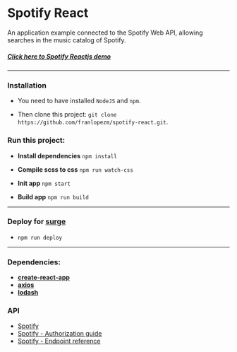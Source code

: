 # Spotify React
An application example connected to the Spotify Web API, allowing searches in the music catalog of Spotify.

##### [Click here to Spotify Reactjs demo][0]
---


### Installation

* You need to have installed `NodeJS` and `npm`.

* Then clone this project: `git clone https://github.com/franlopezm/spotify-react.git`.


### Run this project:
- **Install dependencies**
`npm install`

- **Compile scss to css**
`npm run watch-css`

- **Init app**
`npm start`

- **Build app**
`npm run build`


---
### Deploy for [surge][7]
- `npm run deploy`


---
### Dependencies:
* **[create-react-app][4]**
* **[axios][6]**
* **[lodash][5]**

### API
* [Spotify][1]
* [Spotify - Authorization guide][2]
* [Spotify - Endpoint reference][3]


[0]: https://franlopezm-spotify.surge.sh
[1]: https://developer.spotify.com/
[2]: https://developer.spotify.com/web-api/authorization-guide/
[3]: https://developer.spotify.com/web-api/endpoint-reference/
[4]: https://github.com/facebookincubator/create-react-app
[5]: https://lodash.com/
[6]: https://www.npmjs.com/package/axios
[7]: https://www.freecodecamp.org/news/surge-vs-github-pages-deploying-a-create-react-app-project-c0ecbf317089/
